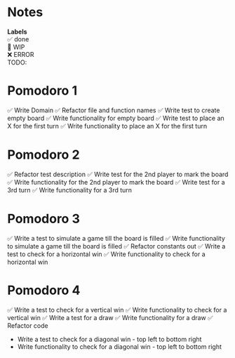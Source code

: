 # Notes

**Labels**  
✅ done  
🚧 WIP  
❌ ERROR  
TODO:

# Pomodoro 1

✅ Write Domain
✅ Refactor file and function names
✅ Write test to create empty board
✅ Write functionality for empty board
✅ Write test to place an X for the first turn
✅ Write functionality to place an X for the first turn

# Pomodoro 2

✅ Refactor test description
✅ Write test for the 2nd player to mark the board
✅ Write functionality for the 2nd player to mark the board
✅ Write test for a 3rd turn
✅ Write functionality for a 3rd turn

# Pomodoro 3

✅ Write a test to simulate a game till the board is filled
✅ Write functionality to simulate a game till the board is filled
✅ Refactor constants out
✅ Write a test to check for a horizontal win
✅ Write functionality to check for a horizontal win

# Pomodoro 4

✅ Write a test to check for a vertical win
✅ Write functionality to check for a vertical win
✅ Write a test for a draw
✅ Write functionality for a draw
✅ Refactor code

- Write a test to check for a diagonal win - top left to bottom right
- Write functionality to check for a diagonal win - top left to bottom right
